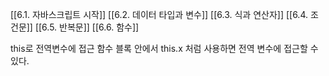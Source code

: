 [[6.1. 자바스크립트 시작]]
[[6.2. 데이터 타입과 변수]]
[[6.3. 식과 연산자]]
[[6.4. 조건문]]
[[6.5. 반복문]]
[[6.6. 함수]]
  
this로 전역변수에 접근
함수 블록 안에서 this.x 처럼 사용하면 전역 변수에 접근할 수 있다.